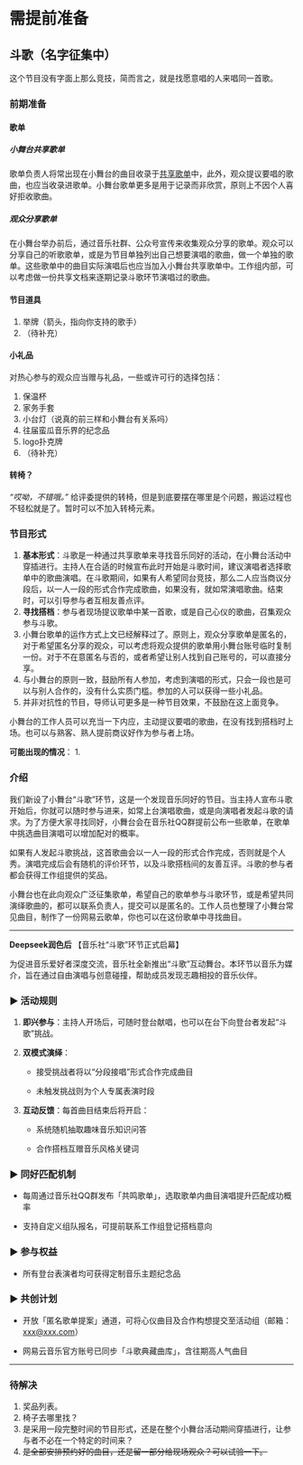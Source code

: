 # 需提前准备

## 斗歌（名字征集中）
这个节目没有字面上那么竞技，简而言之，就是找愿意唱的人来唱同一首歌。

### 前期准备
#### 歌单
##### 小舞台共享歌单
歌单负责人将常出现在小舞台的曲目收录于[共享歌单](https://music.163.com/playlist?id=13612760734&uct2=U2FsdGVkX184xw+HA1xtCOnasYwvzMNyHym4H4S1AN8=)中，此外，观众提议要唱的歌曲，也应当收录进歌单。小舞台歌单更多是用于记录而非欣赏，原则上不因个人喜好拒收歌曲。
##### 观众分享歌单
在小舞台举办前后，通过音乐社群、公众号宣传来收集观众分享的歌单。观众可以分享自己的听歌歌单，或是为节目单独列出自己想要演唱的歌曲，做一个单独的歌单。这些歌单中的曲目实际演唱后也应当加入小舞台共享歌单中。工作组内部，可以考虑做一份共享文档来逐期记录斗歌环节演唱过的歌曲。

#### 节目道具
1. 举牌（箭头，指向你支持的歌手）
2. （待补充）
#### 小礼品
对热心参与的观众应当赠与礼品，一些或许可行的选择包括：
1. 保温杯
2. 家务手套
3. 小台灯（说真的前三样和小舞台有关系吗）
4. 往届蛮瓜音乐界的纪念品
5. logo扑克牌
6. （待补充）
#### 转椅？
*“哎呦，不错哦。”*
给评委提供的转椅，但是到底要摆在哪里是个问题，搬运过程也不轻松就是了。暂时可以不加入转椅元素。

### 节目形式
1. **基本形式**：斗歌是一种通过共享歌单来寻找音乐同好的活动，在小舞台活动中穿插进行。主持人在合适的时候宣布此时开始是斗歌时间，建议演唱者选择歌单中的歌曲演唱。在斗歌期间，如果有人希望同台竞技，那么二人应当商议分段后，以一人一段的形式合作完成歌曲，如果没有，就如常演唱歌曲。结束时，可以引导参与者互相友善点评。
2. **寻找搭档**：参与者现场提议歌单中某一首歌，或是自己心仪的歌曲，召集观众参与斗歌。
3. 小舞台歌单的运作方式上文已经解释过了。原则上，观众分享歌单是匿名的，对于希望匿名分享的观众，可以考虑将观众提供的歌单用小舞台账号临时复制一份。对于不在意匿名与否的，或者希望让别人找到自己账号的，可以直接分享。
4. 与小舞台的原则一致，鼓励所有人参加，考虑到演唱的形式，只会一段也是可以与别人合作的，没有什么实质门槛。参加的人可以获得一些小礼品。
5. 并非对抗性的节目，导师认可更多是一种节目效果，不鼓励在这上面竞争。

小舞台的工作人员可以充当一下内应，主动提议要唱的歌曲，在没有找到搭档时上场。也可以与熟客、熟人提前商议好作为参与者上场。

**可能出现的情况**：
1. 

### 介绍
我们新设了小舞台“斗歌”环节，这是一个发现音乐同好的节目。当主持人宣布斗歌开始后，你就可以随时参与进来，如常上台演唱歌曲，或是向演唱者发起斗歌的请求。为了方便大家寻找同好，小舞台会在音乐社QQ群提前公布一些歌单，在歌单中挑选曲目演唱可以增加配对的概率。

如果有人发起斗歌挑战，这首歌曲会以一人一段的形式合作完成，否则就是个人秀。演唱完成后会有随机的评价环节，以及斗歌搭档间的友善互评。斗歌的参与者都会获得工作组提供的奖品。

小舞台也在此向观众广泛征集歌单，希望自己的歌单参与斗歌环节，或是希望共同演绎歌曲的，都可以联系负责人，提交可以是匿名的。工作人员也整理了小舞台常见曲目，制作了一份网易云歌单，你也可以在这份歌单中寻找曲目。

---
**Deepseek润色后**
【音乐社“斗歌”环节正式启幕】

为促进音乐爱好者深度交流，音乐社全新推出“斗歌”互动舞台。本环节以音乐为媒介，旨在通过自由演唱与创意碰撞，帮助成员发现志趣相投的音乐伙伴。

### ▶ 活动规则

1. **即兴参与**：主持人开场后，可随时登台献唱，也可以在台下向登台者发起“斗歌”挑战。
    
2. **双模式演绎**：
    
    - 接受挑战者将以“分段接唱”形式合作完成曲目
        
    - 未触发挑战则为个人专属表演时段
        
3. **互动反馈**：每首曲目结束后将开启：
    
    - 系统随机抽取趣味音乐知识问答
        
    - 合作搭档互赠音乐风格关键词
        

### ▶ 同好匹配机制

- 每周通过音乐社QQ群发布「共鸣歌单」，选取歌单内曲目演唱提升匹配成功概率
    
- 支持自定义组队报名，可提前联系工作组登记搭档意向
    

### ▶ 参与权益

- 所有登台表演者均可获得定制音乐主题纪念品
    

### ▶ 共创计划

- 开放「匿名歌单提案」通道，可将心仪曲目及合作构想提交至活动组（邮箱：[xxx@xxx.com](https://mailto:xxx@xxx.com/)）
    
- 网易云音乐官方账号已同步「斗歌典藏曲库」，含往期高人气曲目

---

### 待解决
1. 奖品列表。
2. 椅子去哪里找？
3. 是采用一段完整时间的节目形式，还是在整个小舞台活动期间穿插进行，让参与者不必在一个特定的时间来？
4. ~~是全部安排预约好的曲目，还是留一部分给现场观众？可以试验一下。~~

